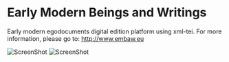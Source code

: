 # Early Modern Beings and Writings

Early modern egodocuments digital edition platform using xml-tei.
For more information, please go to: http://www.embaw.eu

![ScreenShot](https://raw.github.com/antoineodier/embaw/master/app/assets/images/home/home_screenshot.jpg)
![ScreenShot](https://raw.github.com/antoineodier/embaw/master/app/assets/images/home/home_screenshot.jp2)